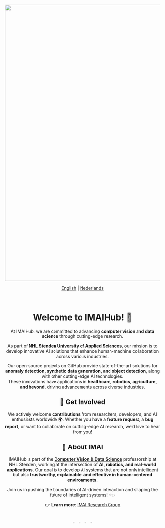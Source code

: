 <p align="center">
  <a href="https://www.nhlstenden.com/imai">
  <img width="900" src="https://github.com/imaihub/header/imai_header.jpg"></a>
</p>
<div align="center">

[English](https://www.nhlstenden.com/en/IMAI) | [Nederlands](https://www.nhlstenden.com/onderzoek/lectoraten/computer-vision-data-science/IMAI)

<br>

# Welcome to IMAIHub! 🚀  

At [IMAIHub](https://www.nhlstenden.com/en/IMAI), we are committed to advancing **computer vision and data science** through cutting-edge research.

As part of [**NHL Stenden University of Applied Sciences**](https://www.nhlstenden.com/), our mission is to develop innovative AI solutions that enhance human-machine collaboration across various industries.  

Our open-source projects on GitHub provide state-of-the-art solutions for **anomaly detection, synthetic data generation, and object detection**, along with other cutting-edge AI technologies.  
These innovations have applications in **healthcare, robotics, agriculture, and beyond**, driving advancements across diverse industries.  

## 🤝 Get Involved  
We actively welcome **contributions** from researchers, developers, and AI enthusiasts worldwide 🌍. Whether you have a **feature request**, a **bug report**, or want to collaborate on cutting-edge AI research, we’d love to hear from you!  

## 🔬 About IMAI  
IMAIHub is part of the [**Computer Vision & Data Science**](https://www.nhlstenden.com/en/research/research-and-professorships/computer-vision-data-science) professorship at NHL Stenden, working at the intersection of **AI, robotics, and real-world applications**. Our goal is to develop AI systems that are not only intelligent but also **trustworthy, explainable, and effective in human-centered environments**.  

Join us in pushing the boundaries of AI-driven interaction and shaping the future of intelligent systems! 💡✨  

👉 **Learn more**: [IMAI Research Group](https://www.nhlstenden.com/onderzoek/lectoraten/computer-vision-data-science/IMAI)  


<br>
<a href="https://github.com/imaihub"><img src="https://github.com/imaihub/assets/github.png" width="3%" alt="Ultralytics GitHub"></a>
<img src="https://github.com/imaihub/assets/github_transparent.png" width="3%" alt="space">
<a href="https://nl.linkedin.com/company/computer-vision-data-science"><img src="https://github.com/imaihub/assets/linkedin.png" width="3%" alt="Ultralytics LinkedIn"></a>
<img src="https://github.com/imaihub/assets/linkedin_transparent.png" width="3%" alt="space">

</div>